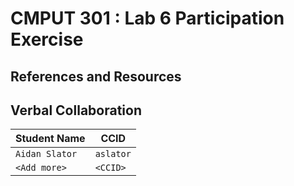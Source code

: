 # CMPUT 301 : Lab 6 Participation Exercise

## References and Resources

## Verbal Collaboration

| Student Name | CCID      |
| ------------ | --------- |
| `Aidan Slator`    | `aslator` |
| `<Add more>` | `<CCID>`  |
